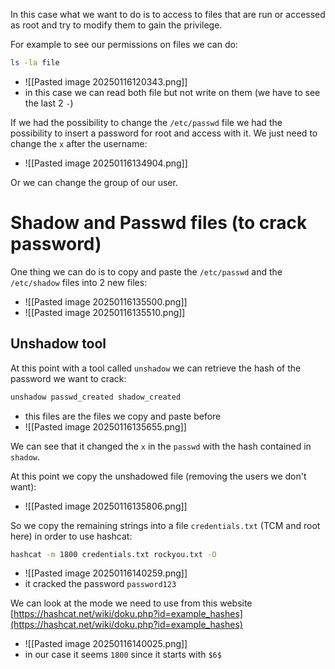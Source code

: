 In this case what we want to do is to access to files that are run or accessed as root and try to modify them to gain the privilege.

For example to see our permissions on files we can do:
```bash
ls -la file
```
- ![[Pasted image 20250116120343.png]]
- in this case we can read both file but not write on them (we have to see the last 2 `-`)

If we had the possibility to change the `/etc/passwd` file we had the possibility to insert a password for root and access with it.
We just need to change the `x` after the username:
- ![[Pasted image 20250116134904.png]]

Or we can change the group of our user.


# Shadow and Passwd files (to crack password)
One thing we can do is to copy and paste the `/etc/passwd` and the `/etc/shadow` files into 2 new files:
- ![[Pasted image 20250116135500.png]]
- ![[Pasted image 20250116135510.png]]

## Unshadow tool
At this point with a tool called `unshadow` we can retrieve the hash of the password we want to crack:
```bash
unshadow passwd_created shadow_created
```
- this files are the files we copy and paste before
- ![[Pasted image 20250116135655.png]]

We can see that it changed the `x` in the `passwd` with the hash contained in `shadow`.



At this point we copy the unshadowed file (removing the users we don't want):
- ![[Pasted image 20250116135806.png]]


So we copy the remaining strings into a file `credentials.txt` (TCM and root here) in order to use hashcat:
```bash
hashcat -m 1800 credentials.txt rockyou.txt -O
```
- ![[Pasted image 20250116140259.png]]
- it cracked the password `password123`


We can look at the mode we need to use from this website [https://hashcat.net/wiki/doku.php?id=example_hashes](https://hashcat.net/wiki/doku.php?id=example_hashes)
- ![[Pasted image 20250116140025.png]]
- in our case it seems `1800` since it starts with `$6$`



